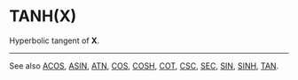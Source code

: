 # TANH(X)

Hyperbolic tangent of **X**.

----

See also [ACOS](man_fn-acos.md), [ASIN](man_fn-asin.md), [ATN](man_fn-atn.md), [COS](man_fn-cos.md), [COSH](man_fn-cosh.md), [COT](man_fn-cot.md), [CSC](man_fn-csc.md), [SEC](man_fn-sec.md), [SIN](man_fn-sin.md), [SINH](man_fn-sinh.md), [TAN](man_fn-tan.md).